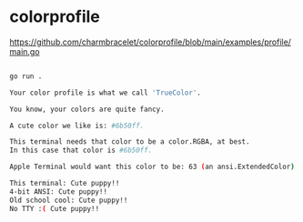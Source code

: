 # colorprofile

https://github.com/charmbracelet/colorprofile/blob/main/examples/profile/main.go

```sh

go run .

Your color profile is what we call 'TrueColor'.

You know, your colors are quite fancy.

A cute color we like is: #6b50ff.

This terminal needs that color to be a color.RGBA, at best.
In this case that color is #6b50ff.

Apple Terminal would want this color to be: 63 (an ansi.ExtendedColor).

This terminal: Cute puppy!!
4-bit ANSI: Cute puppy!!
Old school cool: Cute puppy!!
No TTY :( Cute puppy!!
```
